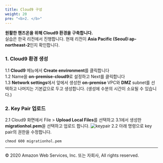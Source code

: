 ```yaml
---
title: Cloud9 구성
weight: 20
pre: "<b>2. </b>"
---
```


**원활한 핸즈온을 위해 Cloud9 환경을 구축합니다.**   
실습은 한국 리전에서 진행합니다. 현재 리전이 **Asia Pacific (Seoul):ap-northeast-2**인지 확인합니다.  

### 1. Cloud9 환경 생성  
1.1 **Cloud9** 메뉴에서 **Create environment**를 클릭합니다  
1.2 Name을 **on-premise-cloud9**로 설정하고 Next를 클릭합니다  
1.3 **Network settings**에서 앞에서 생성한 **on-premise** VPC와 **DMZ** subnet를 선택하고 나머지는 기본값으로 두고 생성합니다. (생성에 수분의 시간이 소요될 수 있습니다.)   


### 2. Key Pair 업로드  
2.1 Cloud9 화면에서 File > **Upload Local Files**를 선택하고 3.1에서 생성한 **migrationhol.pem**을 선택하고 업로드 합니다.
![keypair](/images/lab0/cloud9_upload.png#center)
2.2 아래 명령으로 key pair의 권한을 수정합니다.
```
chmod 600 migrationhol.pem
```


---
© 2020 Amazon Web Services, Inc. 또는 자회사, All rights reserved.
